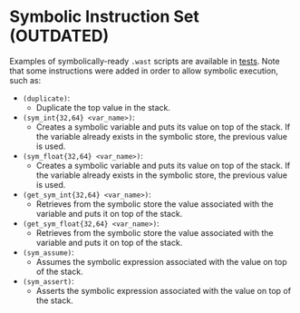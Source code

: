 # Symbolic Instruction Set (OUTDATED)

Examples of symbolically-ready `.wast` scripts are available 
in [tests](tests/). Note that some instructions were added in order 
to allow symbolic execution, such as:

* `(duplicate)`:
  * Duplicate the top value in the stack.
* `(sym_int{32,64} <var_name>)`:
  * Creates a symbolic variable and puts its value on top of 
    the stack. If the variable already exists in the symbolic 
    store, the previous value is used.
* `(sym_float{32,64} <var_name>)`:
  * Creates a symbolic variable and puts its value on top of 
    the stack. If the variable already exists in the symbolic 
    store, the previous value is used.
* `(get_sym_int{32,64} <var_name>)`: 
  * Retrieves from the symbolic store the value associated 
    with the variable and puts it on top of the stack.
* `(get_sym_float{32,64} <var_name>)`:
  * Retrieves from the symbolic store the value associated 
    with the variable and puts it on top of the stack.
* `(sym_assume)`: 
  * Assumes the symbolic expression associated with the 
    value on top of the stack.
* `(sym_assert)`: 
  * Asserts the symbolic expression associated with the 
    value on top of the stack. 
